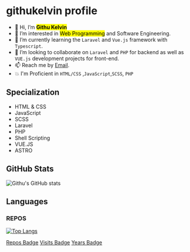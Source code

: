 #  **githukelvin profile**

- 👋 Hi, I’m <mark>**Githu Kelvin**</mark>
- 👀 I’m interested in <mark>Web Programming</mark> and Software Engineering.
- 🌱 I’m currently learning the `Laravel` and `Vue.js` framework with `Typescript`.
- 💞️ I’m looking to collaborate on `Laravel` and `PHP` for backend as well as `VUE.js` development projects for front-end.
- 📫 Reach me by <!--[Mobile No](0758206444) or text via--> [Email](kelvingithu019@gmail.com).
- 💥 I'm Proficient in `HTML/CSS` ,`JavaScript`,`SCSS`, `PHP`  

## Specialization

- HTML & CSS
- JavaScript
- SCSS
- Laravel
- PHP
- Shell Scripting
- VUE.JS
- ASTRO




## GitHub Stats

![Githu's GitHub stats](https://github-readme-stats.vercel.app/api?username=githukelvin&show_icons=true&theme=merko)

## Languages

### REPOS

[![Top Langs](https://github-readme-stats.vercel.app/api/top-langs/?username=githukelvin&layout=compact)](https://github.com/githukelvin/github-readme-stats)


[Repos Badge](https://badges.pufler.dev/repos/githukelvin)
[Visits Badge](https://badges.pufler.dev/visits/githukelvin/badge-it)
[Years Badge](https://badges.pufler.dev/years/githukelvin)
